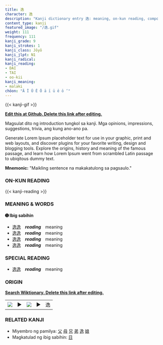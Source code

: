 ```yaml
---
title: 逸
character: 逸
description: "Kanji dictionary entry 逸: meaning, on-kun reading, compounds, origin, related kanji"
content_type: kanji
featured_image: "/逸.gif"
weight: 111
frequency: 111
kanji_grade: 9
kanji_strokes: 1
kanji_class: Jōyō
kanji_jlpt: N1
kanji_radical: 
kanji_reading: 
- DAI
- TAI
- oo-kii
kanji_meaning:
- malaki
chōon: "Ā Ī Ū Ē Ō ā ī ū ē ō ’"
---
```

[//]: # (Don't edit the line below. Kanji animated GIF code is automatically generated.)
{{< kanji-gif >}}

[//]: # (Edit below this line.)

**[Edit this at Github. Delete this link after editing.](https://github.com/tim0g/tim/tree/main/content/kanji/逸/index.md)**

Magsulat dito ng introduction tungkol sa kanji. Mga opinions, impressions, suggestions, trivia, ang kung ano-ano pa.

Generate Lorem Ipsum placeholder text for use in your graphic, print and web layouts, and discover plugins for your favorite writing, design and blogging tools. Explore the origins, history and meaning of the famous passage, and learn how Lorem Ipsum went from scrambled Latin passage to ubiqitous dummy text.
 
**Mnemonic:** "Maikling sentence na makakatulong sa pagsaulo."

### ON-KUN READING

[//]: # (Don't edit the line below. ON-KUN READING code is automatically generated.)
{{< kanji-reading >}}

### MEANING & WORDS

#### ➊ **Ibig sabihin**
  - [逸](../逸)[逸](../逸)　***reading***　meaning
  - [逸](../逸)[逸](../逸)　***reading***　meaning
  - [逸](../逸)[逸](../逸)　***reading***　meaning
  - [逸](../逸)[逸](../逸)　***reading***　meaning

### SPECIAL READING
  - [逸](../逸)[逸](../逸)　***reading***　meaning

### ORIGIN

**[Search Wiktionary. Delete this link after editing.](https://wiktionary.org/wiki/逸)**
<table class="kanji-table"><tr><td>
<img src="60px-逸-bronze.svg.png">
</td><td>▶</td><td>
<img src="60px-逸-oracle.svg.png">
</td><td>▶</td>
<td class="kanji-origin">逸</td>
</tr></table>

### RELATED KANJI
- Miyembro ng pamilya: [父](../父) [母](../母) [兄](../兄) [弟](../弟) [逸](../逸) [娘](../娘)
- Magkatulad ng ibig sabihin: [日](../日)
